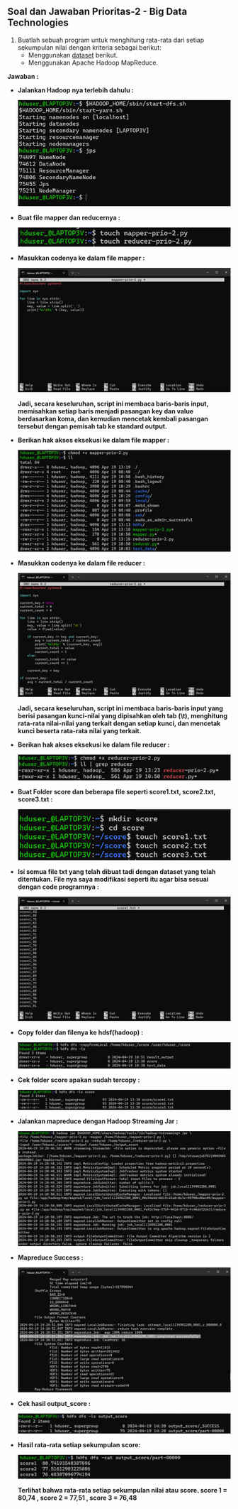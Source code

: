 ## Soal dan Jawaban Prioritas-2 - Big Data Technologies

1. Buatlah sebuah program untuk menghitung rata-rata dari setiap sekumpulan nilai dengan kriteria sebagai berikut:
    - Menggunakan [dataset](https://gist.github.com/nadirbslmh/d8a202195ba2908e2c04ee2ab66166a3) berikut.
    - Menggunakan Apache Hadoop MapReduce.

**Jawaban :**

- **Jalankan Hadoop nya terlebih dahulu :**

    ![Jalankan Hadoop](https://github.com/rayhanrere008/de_rayhan-qalby-r/blob/main/18_Big-Data-Technologies/screenshots/Prioritas-2/01_jalankan-hadoop.png?raw=true)

- **Buat file mapper dan reducernya :**

    ![Buat file mapper dan reducer](https://github.com/rayhanrere008/de_rayhan-qalby-r/blob/main/18_Big-Data-Technologies/screenshots/Prioritas-2/02_buat-file-mapper-dan-reducer.png?raw=true)

- **Masukkan codenya ke dalam file mapper :**

    ![Code file mapper](https://github.com/rayhanrere008/de_rayhan-qalby-r/blob/main/18_Big-Data-Technologies/screenshots/Prioritas-2/03_masukkan-isi-file-mapper.png?raw=true)

    **Jadi, secara keseluruhan, script ini membaca baris-baris input, memisahkan setiap baris menjadi pasangan key dan value berdasarkan koma, dan kemudian mencetak kembali pasangan tersebut dengan pemisah tab ke standard output.**

- **Berikan hak akses eksekusi ke dalam file mapper :**

    ![Berikan hak akses eksekusi](https://github.com/rayhanrere008/de_rayhan-qalby-r/blob/main/18_Big-Data-Technologies/screenshots/Prioritas-2/04_berikan-hak-eksekusi-mapper.png?raw=true)

- **Masukkan codenya ke dalam file reducer :**

    ![Code file reducer](https://github.com/rayhanrere008/de_rayhan-qalby-r/blob/main/18_Big-Data-Technologies/screenshots/Prioritas-2/05_masukkan-isi-file-reducer.png?raw=true)

    **Jadi, secara keseluruhan, script ini membaca baris-baris input yang berisi pasangan kunci-nilai yang dipisahkan oleh tab (\t), menghitung rata-rata nilai-nilai yang terkait dengan setiap kunci, dan mencetak kunci beserta rata-rata nilai yang terkait.**

- **Berikan hak akses eksekusi ke dalam file reducer :**

    ![Berikan hak akses eksekusi](https://github.com/rayhanrere008/de_rayhan-qalby-r/blob/main/18_Big-Data-Technologies/screenshots/Prioritas-2/06_berikan-hak-eksekusi-reducer.png?raw=true)

- **Buat Folder score dan beberapa file seperti score1.txt, score2.txt, score3.txt :**

    ![Buat Folder score](https://github.com/rayhanrere008/de_rayhan-qalby-r/blob/main/18_Big-Data-Technologies/screenshots/Prioritas-2/07_buat-folder-score-dan-nama-filenya.png?raw=true)

- **Isi semua file txt yang telah dibuat tadi dengan dataset yang telah ditentukan. File nya saya modifikasi seperti itu agar bisa sesuai dengan code programnya :**

    ![Isi file txt](https://github.com/rayhanrere008/de_rayhan-qalby-r/blob/main/18_Big-Data-Technologies/screenshots/Prioritas-2/08_isi-file-score.txt-nya-sesuai-dataset.png?raw=true)

- **Copy folder dan filenya ke hdsf(hadoop) :**

    ![Copy folder](https://github.com/rayhanrere008/de_rayhan-qalby-r/blob/main/18_Big-Data-Technologies/screenshots/Prioritas-2/09_copy-filenya-ke-hadoop.png?raw=true)

- **Cek folder score apakan sudah tercopy :**

    ![Cek folder score](https://github.com/rayhanrere008/de_rayhan-qalby-r/blob/main/18_Big-Data-Technologies/screenshots/Prioritas-2/10_cek-folder-score.png?raw=true)

- **Jalankan mapreduce dengan Hadoop Streaming Jar :**

    ![Jalankan mapreduce](https://github.com/rayhanrere008/de_rayhan-qalby-r/blob/main/18_Big-Data-Technologies/screenshots/Prioritas-2/11_jalankan-mapreduce.png?raw=true)

- **Mapreduce Success :**

    ![Mapreduce Success](https://github.com/rayhanrere008/de_rayhan-qalby-r/blob/main/18_Big-Data-Technologies/screenshots/Prioritas-2/12_mapreduce-success.png?raw=true)

- **Cek hasil output_score :**

    ![Cek hasil output_score](https://github.com/rayhanrere008/de_rayhan-qalby-r/blob/main/18_Big-Data-Technologies/screenshots/Prioritas-2/13_cek-hasilnya.png?raw=true)

- **Hasil rata-rata setiap sekumpulan score:**

    ![Hasil rata-rata](https://github.com/rayhanrere008/de_rayhan-qalby-r/blob/main/18_Big-Data-Technologies/screenshots/Prioritas-2/14_hasil-rata-rata.png?raw=true)

    **Terlihat bahwa rata-rata setiap sekumpulan nilai atau score. score 1 = 80,74 , score 2 = 77,51 , score 3 = 76,48**